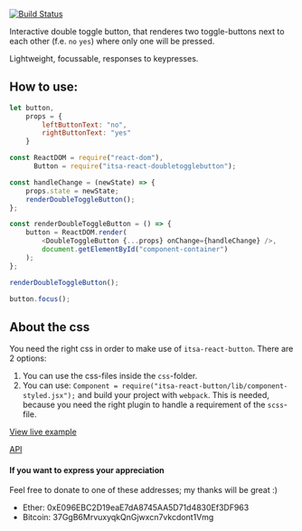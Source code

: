 [![Build Status](https://travis-ci.org/ItsAsbreuk/itsa-react-doubletogglebutton.svg?branch=master)](https://travis-ci.org/ItsAsbreuk/itsa-react-doubletogglebutton)

Interactive double toggle button, that renderes two toggle-buttons next to each other (f.e. `no` `yes`) where only one will be pressed.

Lightweight, focussable, responses to keypresses.

## How to use:

```js
let button,
    props = {
        leftButtonText: "no",
        rightButtonText: "yes"
    }

const ReactDOM = require("react-dom"),
      Button = require("itsa-react-doubletogglebutton");

const handleChange = (newState) => {
    props.state = newState;
    renderDoubleToggleButton();
};

const renderDoubleToggleButton = () => {
    button = ReactDOM.render(
        <DoubleToggleButton {...props} onChange={handleChange} />,
        document.getElementById("component-container")
    );
};

renderDoubleToggleButton();

button.focus();
```

## About the css

You need the right css in order to make use of `itsa-react-button`. There are 2 options:

1. You can use the css-files inside the `css`-folder.
2. You can use: `Component = require("itsa-react-button/lib/component-styled.jsx");` and build your project with `webpack`. This is needed, because you need the right plugin to handle a requirement of the `scss`-file.


[View live example](http://projects.itsasbreuk.nl/react-components/itsa-button/component.html)

[API](http://projects.itsasbreuk.nl/react-components/itsa-button/api/)


#### If you want to express your appreciation

Feel free to donate to one of these addresses; my thanks will be great :)

* Ether: 0xE096EBC2D19eaE7dA8745AA5D71d4830Ef3DF963
* Bitcoin: 37GgB6MrvuxyqkQnGjwxcn7vkcdont1Vmg
